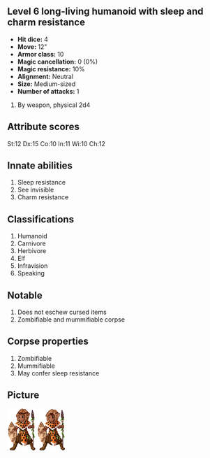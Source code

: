 ## Level 6 long-living humanoid with sleep and charm resistance

- **Hit dice:** 4
- **Move:** 12"
- **Armor class:** 10
- **Magic cancellation:** 0 (0%)
- **Magic resistance:** 10%
- **Alignment:** Neutral
- **Size:** Medium-sized
- **Number of attacks:** 1
1. By weapon, physical 2d4

## Attribute scores

St:12 Dx:15 Co:10 In:11 Wi:10 Ch:12

## Innate abilities

1. Sleep resistance
2. See invisible
3. Charm resistance

## Classifications

1. Humanoid
2. Carnivore
3. Herbivore
4. Elf
5. Infravision
6. Speaking

## Notable

1. Does not eschew cursed items
2. Zombifiable and mummifiable corpse

## Corpse properties

1. Zombifiable
2. Mummifiable
3. May confer sleep resistance

## Picture

![Woodland-elf](https://github.com/hyvanmielenpelit/GnollHackTileSet/blob/main/Monsters/woodland-elf/woodland-elf.png?raw=true) ![Woodland-elf](https://github.com/hyvanmielenpelit/GnollHackTileSet/blob/main/Monsters/woodland-elf/woodland-elf_female.png)
